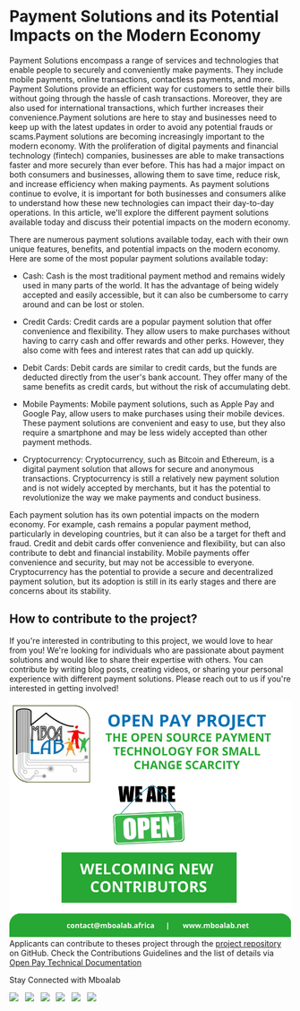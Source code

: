 # Payment Solutions and its Potential Impacts on the Modern Economy
  Payment Solutions encompass a range of services and technologies that enable people to securely and conveniently make payments. They include mobile payments, online transactions, contactless payments, and more. Payment Solutions provide an efficient way for customers to settle their bills without going through the hassle of cash transactions. Moreover, they are also used for international transactions, which further increases their convenience.Payment solutions are here to stay and businesses need to keep up with the latest updates in order to avoid any potential frauds or scams.Payment solutions are becoming increasingly important to the modern economy. With the proliferation of digital payments and financial technology (fintech) companies, businesses are able to make transactions faster and more securely than ever before. This has had a major impact on both consumers and businesses, allowing them to save time, reduce risk, and increase efficiency when making payments. As payment solutions continue to evolve, it is important for both businesses and consumers alike to understand how these new technologies can impact their day-to-day operations. In this article, we'll explore the different payment solutions available today and discuss their potential impacts on the modern economy.
  
  There are numerous payment solutions available today, each with their own unique features, benefits, and potential impacts on the modern economy. Here are some of the most popular payment solutions available today:

- Cash:
     Cash is the most traditional payment method and remains widely used in many parts of the world. It has the advantage of being widely accepted and easily accessible, but it can also be cumbersome to carry around and can be lost or stolen.

- Credit Cards:
     Credit cards are a popular payment solution that offer convenience and flexibility. They allow users to make purchases without having to carry cash and offer rewards and other perks. However, they also come with fees and interest rates that can add up quickly.

 - Debit Cards: Debit cards are similar to credit cards, but the funds are deducted directly from the user's bank account. They offer many of the same benefits as credit cards, but without the risk of accumulating debt.

  - Mobile Payments: Mobile payment solutions, such as Apple Pay and Google Pay, allow users to make purchases using their mobile devices. These payment solutions are convenient and easy to use, but they also require a smartphone and may be less widely accepted than other payment methods.

   - Cryptocurrency: Cryptocurrency, such as Bitcoin and Ethereum, is a digital payment solution that allows for secure and anonymous transactions. Cryptocurrency is still a relatively new payment solution and is not widely accepted by merchants, but it has the potential to revolutionize the way we make payments and conduct business.

Each payment solution has its own potential impacts on the modern economy. For example, cash remains a popular payment method, particularly in developing countries, but it can also be a target for theft and fraud. Credit and debit cards offer convenience and flexibility, but can also contribute to debt and financial instability. Mobile payments offer convenience and security, but may not be accessible to everyone. Cryptocurrency has the potential to provide a secure and decentralized payment solution, but its adoption is still in its early stages and there are concerns about its stability.
## How to contribute to the project?

If you're interested in contributing to this project, we would love to hear from you! We're looking for individuals who are passionate about payment solutions and would like to share their expertise with others. You can contribute by writing blog posts, creating videos, or sharing your personal experience with different payment solutions. Please reach out to us if you're interested in getting involved!


 ![Call for Contributors](contributors-flyer.png)
 Applicants can contribute to theses project through the [project repository](https://github.com/Mboalab/Outreachy_May_2023-August_2023-Internships) on GitHub. Check the Contributions Guidelines and the list of details via 
[Open Pay Technical  Documentation](https://docs.google.com/document/d/173qUWFruyyT6a9UbDYJaHxjMIkbV-DzSCZg2l1mAV5k/edit?usp=sharing)

  Stay Connected with Mboalab

  [<img src="https://upload.wikimedia.org/wikipedia/commons/8/83/Steam_icon_logo.svg" width="3.5%"/>](https://www.mboalab.africa/) &nbsp; [<img src="https://img.icons8.com/color/48/000000/twitter.png" width="3.5%"/>](https://twitter.com/LabMboa)  &nbsp; [<img src="https://img.icons8.com/color/48/000000/linkedin.png" width="3.5%"/>](https://www.linkedin.com/company/mboalab/)  &nbsp; [<img src="https://img.icons8.com/fluent/48/000000/facebook-new.png" width="3.5%"/>](https://www.facebook.com/mboalab/)  &nbsp; [<img src="https://img.icons8.com/fluent/48/000000/instagram-new.png" width="3.5%"/>](https://www.instagram.com/)  &nbsp;  [<img src="https://img.icons8.com/fluent/48/000000/gmail.png" width="3.5%"/>](mailto:thomasmboa@gmail.com)